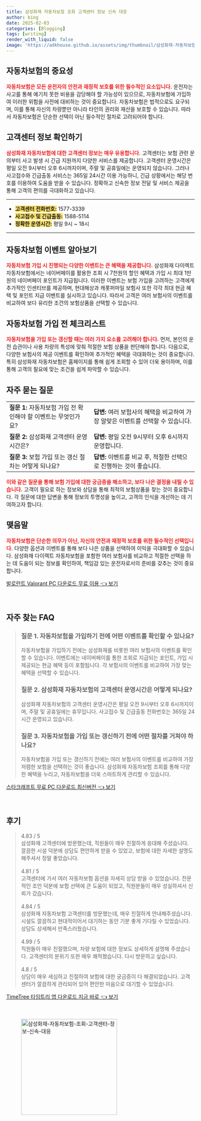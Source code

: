 ```yaml
---
title: 삼성화재 자동차보험 조회 고객센터 정보 신속 대응
author: bing
date: 2025-02-03
categories: [Blogging]
tags: [writing]
render_with_liquid: false
image: 'https://adkhouse.github.io/assets/img/thumbnail/삼성화재-자동차보험-조회-고객센터-정보-신속-대응.webp'
---
```



<h2 id='자동차보험의 중요성'>자동차보험의 중요성</h2>

<p><b><span style="color: #ee2323;">자동차보험은 모든 운전자의 안전과 재정적 보호를 위한 필수적인 요소입니다.</span></b> 운전자는 사고를 통해 예기치 못한 비용을 감당해야 할 가능성이 있으므로, 자동차보험에 가입하여 이러한 위험을 사전에 대비하는 것이 중요합니다. 자동차보험은 법적으로도 요구되며, 이를 통해 자신의 차량뿐만 아니라 타인의 권리와 재산을 보호할 수 있습니다. 따라서 자동차보험은 단순한 선택이 아닌 필수적인 절차로 고려되어야 합니다.</p>

<h2 id='고객센터 정보 확인하기'>고객센터 정보 확인하기</h2>

<p><b><span style="color: #ee2323;">삼성화재 자동차보험에 대한 고객센터 정보는 매우 유용합니다.</span></b> 고객센터는 보험 관련 문의부터 사고 발생 시 긴급 지원까지 다양한 서비스를 제공합니다. 고객센터 운영시간은 평일 오전 9시부터 오후 6시까지이며, 주말 및 공휴일에는 운영되지 않습니다. 그러나 사고접수와 긴급출동 서비스는 365일 24시간 이용 가능하니, 긴급 상황에서는 해당 번호를 이용하여 도움을 받을 수 있습니다. 정확하고 신속한 정보 전달 및 서비스 제공을 통해 고객의 편의를 극대화하고 있습니다.</p>

<hr />

<ul>
    <li><b><span style="background-color: #ffe066;">고객센터 전화번호:</span></b> 1577-3339</li>
    <li><b><span style="background-color: #ffe066;">사고접수 및 긴급출동:</span></b> 1588-5114</li>
    <li><b><span style="background-color: #ffe066;">정확한 운영시간:</span></b> 평일 9시 ~ 18시</li>
</ul>

<hr />

<h2 id='자동차보험 이벤트 알아보기'>자동차보험 이벤트 알아보기</h2>

<p><b><span style="color: #ee2323;">자동차보험 가입 시 진행되는 다양한 이벤트는 큰 혜택을 제공합니다.</span></b> 삼성화재 다이렉트 자동차보험에서는 네이버페이를 활용한 조회 시 7천원의 할인 혜택과 가입 시 최대 1만원의 네이버페이 포인트가 지급됩니다. 이러한 이벤트는 보험 가입을 고려하는 고객에게 추가적인 인센티브를 제공하며, 현대해상과 캐롯퍼마일 보험사 또한 각각 최대 현금 혜택 및 포인트 지급 이벤트를 실시하고 있습니다. 따라서 고객은 여러 보험사의 이벤트를 비교하여 보다 유리한 조건의 보험상품을 선택할 수 있습니다.</p>

<h2 id='자동차보험 가입 전 체크리스트'>자동차보험 가입 전 체크리스트</h2>

<p><b><span style="color: #ee2323;">자동차보험을 가입 또는 갱신할 때는 여러 가지 요소를 고려해야 합니다.</span></b> 먼저, 본인의 운전 습관이나 사용 차량의 특성에 맞춰 적절한 보험 상품을 판단해야 합니다. 다음으로, 다양한 보험사의 제공 이벤트를 확인하여 추가적인 혜택을 극대화하는 것이 중요합니다. 특히 삼성화재 자동차보험은 홈페이지를 통해 쉽게 조회할 수 있어 더욱 용이하며, 이를 통해 고객의 필요에 맞는 조건을 쉽게 파악할 수 있습니다.</p>

<h2 id='자주 묻는 질문'>자주 묻는 질문</h2>

<table>
    <tr>
        <td><b>질문 1:</b> 자동차보험 가입 전 확인해야 할 이벤트는 무엇인가요?</td>
        <td><b>답변:</b> 여러 보험사의 혜택을 비교하여 가장 알맞은 이벤트를 선택할 수 있습니다.</td>
    </tr>
    <tr>
        <td><b>질문 2:</b> 삼성화재 고객센터 운영시간은?</td>
        <td><b>답변:</b> 평일 오전 9시부터 오후 6시까지 운영합니다.</td>
    </tr>
    <tr>
        <td><b>질문 3:</b> 보험 가입 또는 갱신 절차는 어떻게 되나요?</td>
        <td><b>답변:</b> 이벤트를 비교 후, 적절한 선택으로 진행하는 것이 좋습니다.</td>
    </tr>
</table>

<p><b><span style="color: #ee2323;">이와 같은 질문을 통해 보험 가입에 대한 궁금증을 해소하고, 보다 나은 결정을 내릴 수 있습니다.</span></b> 고객이 필요로 하는 정보와 상담을 통해 최적의 보험상품을 찾는 것이 중요합니다. 각 질문에 대한 답변을 통해 정보의 투명성을 높이고, 고객의 인식을 개선하는 데 기여하고자 합니다.</p>

<h2 id='결론'>맺음말</h2>

<p><b><span style="color: #ee2323;">자동차보험은 단순한 의무가 아닌, 자신의 안전과 재정적 보호를 위한 필수적인 선택입니다.</span></b> 다양한 옵션과 이벤트를 통해 보다 나은 상품을 선택하여 이익을 극대화할 수 있습니다. 삼성화재 다이렉트 자동차보험을 포함한 여러 보험사를 비교하고 적절한 선택을 하는 데 도움이 되는 정보를 확인하여, 책임감 있는 운전자로서의 준비를 갖추는 것이 중요합니다.</p>


<p><a class="click-button" title="발로란트 Valorant PC 다운로드 무료 이용" href="https://adkhouse.github.io/posts/%EB%B0%9C%EB%A1%9C%EB%9E%80%ED%8A%B8-Valorant-PC-%EB%8B%A4%EC%9A%B4%EB%A1%9C%EB%93%9C-%EB%AC%B4%EB%A3%8C-%EC%9D%B4%EC%9A%A9/" rel="dofollow">발로란트 Valorant PC 다운로드 무료 이용 👈 보기</a></p><br>
<h2 id='자주_찾는_FAQ'>자주 찾는 FAQ</h2>
<div itemscope="" itemtype="https://schema.org/FAQPage"> 
<blockquote> 
<div itemscope="" itemprop="mainEntity" itemtype="https://schema.org/Question"> 
<h3 itemprop="name">질문 1. 자동차보험을 가입하기 전에 어떤 이벤트를 확인할 수 있나요?</h3> 
<div itemscope="" itemprop="acceptedAnswer" itemtype="https://schema.org/Answer"> 
<span itemprop="text"> 
<p>자동차보험을 가입하기 전에는 삼성화재를 비롯한 여러 보험사의 이벤트를 확인할 수 있습니다. 이벤트에는 네이버페이를 통한 조회로 지급되는 포인트, 가입 시 제공되는 현금 혜택 등이 포함됩니다. 각 보험사의 이벤트를 비교하여 가장 맞는 혜택을 선택할 수 있습니다.</p> 
</span> 
</div> 
</div> 
<div itemscope="" itemprop="mainEntity" itemtype="https://schema.org/Question"> 
<h3 itemprop="name">질문 2. 삼성화재 자동차보험의 고객센터 운영시간은 어떻게 되나요?</h3> 
<div itemscope="" itemprop="acceptedAnswer" itemtype="https://schema.org/Answer"> 
<span itemprop="text"> 
<p>삼성화재 자동차보험의 고객센터 운영시간은 평일 오전 9시부터 오후 6시까지이며, 주말 및 공휴일에는 휴무입니다. 사고접수 및 긴급출동 전화번호는 365일 24시간 운영되고 있습니다.</p> 
</span> 
</div> 
</div> 
<div itemscope="" itemprop="mainEntity" itemtype="https://schema.org/Question"> 
<h3 itemprop="name">질문 3. 자동차보험을 가입 또는 갱신하기 전에 어떤 절차를 거쳐야 하나요?</h3> 
<div itemscope="" itemprop="acceptedAnswer" itemtype="https://schema.org/Answer"> 
<span itemprop="text"> 
<p>자동차보험을 가입 또는 갱신하기 전에는 여러 보험사의 이벤트를 비교하여 가장 저렴한 보험을 선택하는 것이 좋습니다. 삼성화재 자동차보험 조회를 통해 다양한 혜택을 누리고, 자동차보험을 더욱 스마트하게 관리할 수 있습니다.</p> 
</span> 
</div> 
</div> 
</blockquote> 
</div>
<p><a class="click-button" title="스타크래프트 무료 PC 다운로드 최신버전" href="https://adkhouse.github.io/posts/%EC%8A%A4%ED%83%80%ED%81%AC%EB%9E%98%ED%94%84%ED%8A%B8-%EB%AC%B4%EB%A3%8C-PC-%EB%8B%A4%EC%9A%B4%EB%A1%9C%EB%93%9C-%EC%B5%9C%EC%8B%A0%EB%B2%84%EC%A0%84/" rel="dofollow">스타크래프트 무료 PC 다운로드 최신버전 👈 보기</a></p><br>
<h2 id='후기'>후기</h2>
<div itemscope itemtype="https://schema.org/Product">
  <blockquote>
  <div itemprop="review" itemscope itemtype="https://schema.org/Review">
      <div itemprop="reviewRating" itemscope itemtype="https://schema.org/Rating"> <span itemprop="ratingValue">4.83</span> / <span itemprop="bestRating">5</span> </div>
      <span itemprop="reviewBody">삼성화재 고객센터에 방문했는데, 직원들이 매우 친절하게 응대해 주셨습니다. 깔끔한 시설 덕분에 상담도 편안하게 받을 수 있었고, 보험에 대한 자세한 설명도 해주셔서 정말 좋았습니다.</span>
  </div>
  <br>
  <div itemprop="review" itemscope itemtype="https://schema.org/Review">
      <div itemprop="reviewRating" itemscope itemtype="https://schema.org/Rating"> <span itemprop="ratingValue">4.81</span> / <span itemprop="bestRating">5</span> </div>
      <span itemprop="reviewBody">고객센터에 가서 여러 자동차보험 옵션을 자세히 상담 받을 수 있었습니다. 전문적인 조언 덕분에 보험 선택에 큰 도움이 되었고, 직원분들이 매우 성실하셔서 신뢰가 갔습니다.</span>
  </div>
  <br>
  <div itemprop="review" itemscope itemtype="https://schema.org/Review">
      <div itemprop="reviewRating" itemscope itemtype="https://schema.org/Rating"> <span itemprop="ratingValue">4.84</span> / <span itemprop="bestRating">5</span> </div>
      <span itemprop="reviewBody">삼성화재 자동차보험 고객센터를 방문했는데, 매우 친절하게 안내해주셨습니다. 시설도 깔끔하고 현대적이어서 대기하는 동안 기분 좋게 기다릴 수 있었습니다. 상담도 상세해서 만족스러웠습니다.</span>
  </div>
  <br>
  <div itemprop="review" itemscope itemtype="https://schema.org/Review">
      <div itemprop="reviewRating" itemscope itemtype="https://schema.org/Rating"> <span itemprop="ratingValue">4.99</span> / <span itemprop="bestRating">5</span> </div>
      <span itemprop="reviewBody">직원들이 매우 친절했으며, 차량 보험에 대한 정보도 상세하게 설명해 주셨습니다. 고객센터의 분위기 또한 매우 쾌적했습니다. 다시 방문하고 싶습니다.</span>
  </div>
  <br>
  <div itemprop="review" itemscope itemtype="https://schema.org/Review">
      <div itemprop="reviewRating" itemscope itemtype="https://schema.org/Rating"> <span itemprop="ratingValue">4.8</span> / <span itemprop="bestRating">5</span> </div>
      <span itemprop="reviewBody">상담이 매우 세심하고 친절하여 보험에 대한 궁금증이 다 해결되었습니다. 고객센터가 깔끔하게 관리되어 있어 편안한 마음으로 대기할 수 있었습니다.</span>
  </div>
  </blockquote>
</div>
<p><a class="click-button" title="TimeTree 타임트리 앱 다운로드 지금 바로" href="https://adkhouse.github.io/posts/TimeTree-%ED%83%80%EC%9E%84%ED%8A%B8%EB%A6%AC-%EC%95%B1-%EB%8B%A4%EC%9A%B4%EB%A1%9C%EB%93%9C-%EC%A7%80%EA%B8%88-%EB%B0%94%EB%A1%9C/" rel="dofollow">TimeTree 타임트리 앱 다운로드 지금 바로 👈 보기</a></p><br>
<figure class="image"><img src="https://adkhouse.github.io/assets/img/thumbnail/삼성화재-자동차보험-조회-고객센터-정보-신속-대응.webp" alt="삼성화재-자동차보험-조회-고객센터-정보-신속-대응" width="256" height="256"></figure>